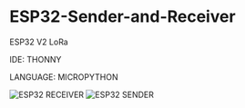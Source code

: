 # ESP32-Sender-and-Receiver


ESP32 V2 LoRa 


IDE: THONNY

LANGUAGE: MICROPYTHON



![ESP32 RECEIVER](https://github.com/EngAlessandroMaggi/ESP32-Sender-and-Receiver/assets/134376453/4f0a44e1-2045-41b7-ac6d-aeff77244b91)
![ESP32 SENDER](https://github.com/EngAlessandroMaggi/ESP32-Sender-and-Receiver/assets/134376453/8b11055f-6734-46b1-979a-56af359cf8fd)
